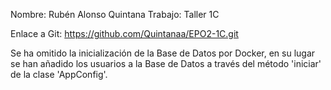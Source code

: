 Nombre: Rubén Alonso Quintana
Trabajo: Taller 1C

Enlace a Git: https://github.com/Quintanaa/EPO2-1C.git

Se ha omitido la inicialización de la Base de Datos por Docker, en su lugar se han añadido los usuarios a la Base de Datos a través del método 'iniciar' de la clase 'AppConfig'.

